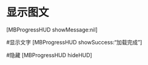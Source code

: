 # 显示图文
[MBProgressHUD showMessage:nil]

#显示文字
[MBProgressHUD showSuccess:“加载完成”]

#隐藏
[MBProgressHUD hideHUD]
